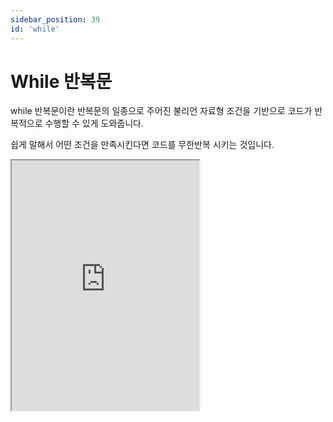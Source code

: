 ```yaml
---
sidebar_position: 39
id: 'while'
---
```


# While 반복문

while 반복문이란 반복문의 일종으로 주어진 불리언 자료형 조건을 기반으로 코드가 반복적으로 수행할 수 있게 도와줍니다.

쉽게 말해서 어떤 조건을 만족시킨다면 코드를 무한반복 시키는 것입니다.

<iframe title="Python Playground" src="https://trinket.io/embed/python3/496fc82d74" height="400" />

:::note
for v.s. while
파이썬에서 for을 사용하는 것이 더 좋습니다.

1. 무한 반복의 확률이 낮다.
2. 하나하나 변수를 선언하지 않아도 된다.
3. 더 다양한 옵션이 있다(이터러블, yield 등).
4. 더 효율적이고 효과적이다.
:::

## While 반복문 사용법

### 예시 1

While 반복문 밑에 있는 CODE1을 확인하세요.

while하고 조건을 쓴다면 :를 쓰고 들여쓰기(Tab키나 스페이스 바 4번)를 꼭 넣어줘야 합니다.

while 문에서는 무한 반복문을 조심해야 합니다. 무한 반복문이란 말 그대로 무한으로 코드를 실행하는 것으로 소수로 코드를 잘못 작성해서 코드가 계속 실행될 수 있습니다.

### 예시 2

밑에 있는 CODE2 에시를 살펴보겠습니다.

소수로 코드를 이렇게 작성하고 실행하면 a가 0이 아닐 때 실행되지만 a의 값은 계속 증가하니 이 코드는 멈추지 않는다면 영원히 실행될 것입니다.

이런 상황을 접하면 `ctrl+c`를 눌러주면 멈춥니다. 터미널에서 멈춥니다.

1. 먼저, while 반복문이 반복하는 양을 저장할 수 있는 변수를 만듭니다. (예: `a = 0`)
2. while 반복문을 만들고 반복할 코드를 넣습니다.
3. 다음에, 만든 변수를 감소시키거나 증가시킵니다. (예: `a += 1`, `a -= 1`)

<iframe title="Python Playground" src="https://trinket.io/embed/python3/3f6d66c42e" height="400" />

## break 문

break 문은 while True 문을 정지시킬 때 사용하는 코드입니다.

이 코드 역시 무한반복문이 일어나면 터미널에서 ctrl+c로 멈출 수 있습니다.

<iframe title="Python Playground" src="https://trinket.io/embed/python3/d35c515f41" height="400" />

